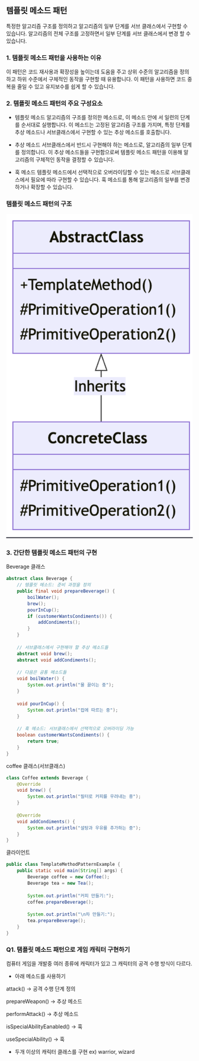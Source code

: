 ## 템플릿 메소드 패턴
특정한 알고리즘 구조를 정의하고 알고리즘의 일부 단계를 서브 클래스에서
구현할 수 있습니다. 알고리즘의 전체 구조를 고정하면서 일부 단계를 서브 클래스에서 변경 할 수 있습니다.

### 1. 템플릿 메소드 패턴을 사용하는 이유
이 패턴은 코드 재사용과 확장성을 높이는데 도움을 주고 상위 수준의
알고리즘을 정의하고 하위 수준에서 구체적인 동작을 구현할 때 유용합니다.
이 패턴을 사용하면 코드 중복을 줄일 수 있고 유지보수를 쉽게 할 수 있습니다.

### 2. 템플릿 메소드 패턴의 주요 구성요소
* 템플릿 메소드
알고리즘의 구조를 정의한 메소드로, 이 메소드 안에 서 일련의 단계를 순서대로 실행합니다.
이 메소드는 고정된 알고리즘 구조를 가지며, 특정 단계를 추상 메소드나 서브클래스에서 구현할 수 있는 추상 메소드를 호출합니다.

* 추상 메소드
서브클래스에서 반드시 구현해야 하는 메소드로, 알고리즘의 일부 단계를 정의합니다. 
이 추상 메소드들을 구현함으로써 템플릿 메소드 패턴을 이용해 알고리즘의 구체적인 동작을 결정할 수 있습니다.

* 훅 메소드
템플릿 메소드에서 선택적으로 오버라이딩할 수 있는 메소드로 서브클래스에서 필요에 따라 구현할 수 있습니다.
훅 메소드를 통해 알고리즘의 일부를 변경하거나 확장할 수 있습니다.

### 템플릿 메소드 패턴의 구조
<img width="600" alt="image" src="image/n1.png">

### 3. 간단한 템플릿 메소드 패턴의 구현

Beverage 클래스
```java
abstract class Beverage {
    // 템플릿 메소드: 준비 과정을 정의
    public final void prepareBeverage() {
        boilWater();
        brew();
        pourInCup();
        if (customerWantsCondiments()) {
            addCondiments();
        }
    }

    // 서브클래스에서 구현해야 할 추상 메소드들
    abstract void brew();
    abstract void addCondiments();

    // 다음은 공통 메소드들
    void boilWater() {
        System.out.println("물 끓이는 중");
    }

    void pourInCup() {
        System.out.println("컵에 따르는 중");
    }

    // 훅 메소드: 서브클래스에서 선택적으로 오버라이딩 가능
    boolean customerWantsCondiments() {
        return true;
    }
}
```

coffee 클래스(서브클래스)
```java
class Coffee extends Beverage {
    @Override
    void brew() {
        System.out.println("필터로 커피를 우려내는 중");
    }

    @Override
    void addCondiments() {
        System.out.println("설탕과 우유를 추가하는 중");
    }
}
```

클라이언트
```java
public class TemplateMethodPatternExample {
    public static void main(String[] args) {
        Beverage coffee = new Coffee();
        Beverage tea = new Tea();

        System.out.println("커피 만들기:");
        coffee.prepareBeverage();

        System.out.println("\n차 만들기:");
        tea.prepareBeverage();
    }
}
```

### Q1. 탬플릿 메소드 패턴으로 게임 캐릭터 구현하기
컴퓨터 게임을 개발중 여러 종류에 캐릭터가 있고 그 캐릭터의 공격 수행 방식이 다르다.
- 아래 메소드를 사용하기

attack() -> 공격 수행 단계 정의

prepareWeapon() -> 추상 메소드

performAttack() -> 추상 메소드

isSpecialAbilityEanabled() -> 훅

useSpecialAbility() -> 훅

- 두개 이상의 캐릭터 클래스를 구현 ex) warrior, wizard

